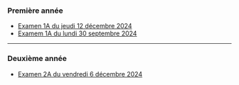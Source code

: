 ### Première année

- [Examen 1A du jeudi 12 décembre 2024](./examens/exam-math-S1-2024.12.12.pdf)
- [Examem 1A du lundi 30 septembre 2024](./examens/exam-math-S1-2024.09.30.pdf)

---

### Deuxième année

- [Examen 2A du vendredi 6 décembre 2024](./examens/exam-math-S2-2024.12.06.pdf)